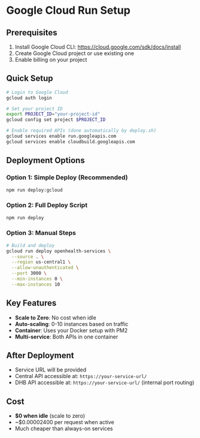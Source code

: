 # Google Cloud Run Setup

## Prerequisites
1. Install Google Cloud CLI: https://cloud.google.com/sdk/docs/install
2. Create Google Cloud project or use existing one
3. Enable billing on your project

## Quick Setup
```bash
# Login to Google Cloud
gcloud auth login

# Set your project ID
export PROJECT_ID="your-project-id"
gcloud config set project $PROJECT_ID

# Enable required APIs (done automatically by deploy.sh)
gcloud services enable run.googleapis.com
gcloud services enable cloudbuild.googleapis.com
```

## Deployment Options

### Option 1: Simple Deploy (Recommended)
```bash
npm run deploy:gcloud
```

### Option 2: Full Deploy Script
```bash
npm run deploy
```

### Option 3: Manual Steps
```bash
# Build and deploy
gcloud run deploy openhealth-services \
  --source . \
  --region us-central1 \
  --allow-unauthenticated \
  --port 3000 \
  --min-instances 0 \
  --max-instances 10
```

## Key Features
- **Scale to Zero**: No cost when idle
- **Auto-scaling**: 0-10 instances based on traffic
- **Container**: Uses your Docker setup with PM2
- **Multi-service**: Both APIs in one container

## After Deployment
- Service URL will be provided
- Central API accessible at: `https://your-service-url/`
- DHB API accessible at: `https://your-service-url/` (internal port routing)

## Cost
- **$0 when idle** (scale to zero)
- ~$0.00002400 per request when active
- Much cheaper than always-on services